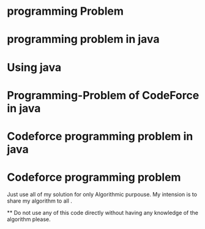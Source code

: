 # programming Problem
# programming problem in java
# Using java
# Programming-Problem of CodeForce in java
# Codeforce programming problem in java
# Codeforce programming problem

Just use all of my solution for only Algorithmic purpouse.
My intension is to share my algorithm to all .

**  Do not use any of this code directly without having any knowledge of the algorithm please.
